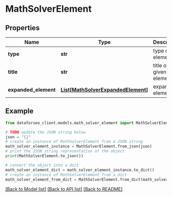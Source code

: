 # MathSolverElement


## Properties

Name | Type | Description | Notes
------------ | ------------- | ------------- | -------------
**type** | **str** | type of element | [optional] 
**title** | **str** | title of a given link element | [optional] 
**expanded_element** | [**List[MathSolverExpandedElement]**](MathSolverExpandedElement.md) | expanded element | [optional] 

## Example

```python
from dataforseo_client.models.math_solver_element import MathSolverElement

# TODO update the JSON string below
json = "{}"
# create an instance of MathSolverElement from a JSON string
math_solver_element_instance = MathSolverElement.from_json(json)
# print the JSON string representation of the object
print(MathSolverElement.to_json())

# convert the object into a dict
math_solver_element_dict = math_solver_element_instance.to_dict()
# create an instance of MathSolverElement from a dict
math_solver_element_from_dict = MathSolverElement.from_dict(math_solver_element_dict)
```
[[Back to Model list]](../README.md#documentation-for-models) [[Back to API list]](../README.md#documentation-for-api-endpoints) [[Back to README]](../README.md)



